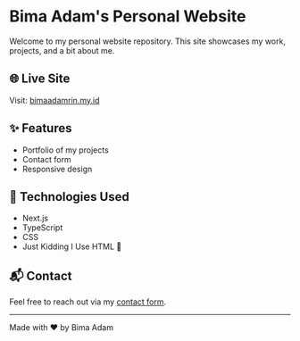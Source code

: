 # Bima Adam's Personal Website

Welcome to my personal website repository. This site showcases my work, projects, and a bit about me.

## 🌐 Live Site
Visit: [bimaadamrin.my.id](https://bimaadam.fun/)

## ✨ Features
- Portfolio of my projects
- Contact form
- Responsive design

## 🚀 Technologies Used
- Next.js
- TypeScript
- CSS
- Just Kidding I Use HTML 🗿

## 📬 Contact
Feel free to reach out via my [contact form](https://bimaadam.fun/contact/).

---

Made with ❤️ by Bima Adam

